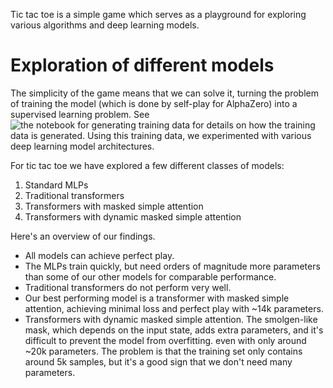 Tic tac toe is a simple game which serves as a playground for exploring various algorithms and deep learning models.

# Exploration of different models

The simplicity of the game means that we can solve it, turning the problem of training the model (which is done by self-play for AlphaZero) into a supervised learning problem. See ![the notebook for generating training data](applications/tic_tac_toe/notebooks/tic_tac_toe_training_data.ipynb) for details on how the training data is generated. Using this training data, we experimented with various deep learning model architectures.

For tic tac toe we have explored a few different classes of models:

1. Standard MLPs
2. Traditional transformers
3. Transformers with masked simple attention
4. Transformers with dynamic masked simple attention

Here's an overview of our findings.

- All models can achieve perfect play.
- The MLPs train quickly, but need orders of magnitude more parameters than some of our other models for comparable performance.
- Traditional transformers do not perform very well.
- Our best performing model is a transformer with masked simple attention, achieving minimal loss and perfect play with ~14k parameters.
- Transformers with dynamic masked simple attention. The smolgen-like mask, which depends on the input state, adds extra parameters, and it's difficult to prevent the model from overfitting. even with only around ~20k parameters. The problem is that the training set only contains around 5k samples, but it's a good sign that we don't need many parameters.
